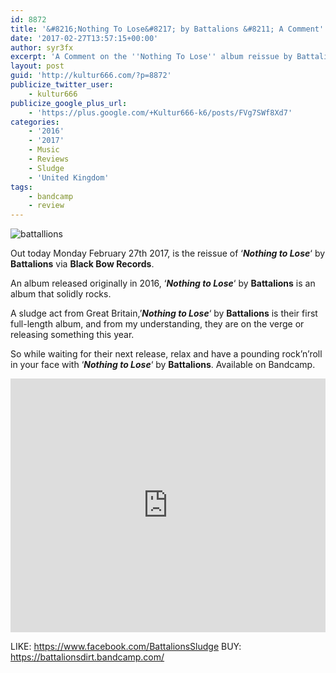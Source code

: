 ```yaml
---
id: 8872
title: '&#8216;Nothing To Lose&#8217; by Battalions &#8211; A Comment'
date: '2017-02-27T13:57:15+00:00'
author: syr3fx
excerpt: 'A Comment on the ''Nothing To Lose'' album reissue by Battalions (2016/2017).'
layout: post
guid: 'http://kultur666.com/?p=8872'
publicize_twitter_user:
    - kultur666
publicize_google_plus_url:
    - 'https://plus.google.com/+Kultur666-k6/posts/FVg7SWf8Xd7'
categories:
    - '2016'
    - '2017'
    - Music
    - Reviews
    - Sludge
    - 'United Kingdom'
tags:
    - bandcamp
    - review
---
```


![battallions](http://localhost:8080/wp-content/uploads/2017/02/battallions.jpg?w=680)

Out today Monday February 27th 2017, is the reissue of ‘***Nothing to Lose***‘ by **Battalions** via **Black Bow Records**.

An album released originally in 2016, ‘***Nothing to Lose***‘ by **Battalions** is an album that solidly rocks.

A sludge act from Great Britain,’***Nothing to Lose***‘ by **Battalions** is their first full-length album, and from my understanding, they are on the verge or releasing something this year.

So while waiting for their next release, relax and have a pounding rock’n’roll in your face with ‘***Nothing to Lose***‘ by **Battalions**. Available on Bandcamp.

<iframe style="border: 0; width: 100%; height: 406px;" src="https://bandcamp.com/EmbeddedPlayer/album=2574994693/size=large/bgcol=333333/linkcol=e99708/tracklist=false/transparent=true/" seamless></iframe>

LIKE: <https://www.facebook.com/BattalionsSludge>
BUY: <https://battalionsdirt.bandcamp.com/>